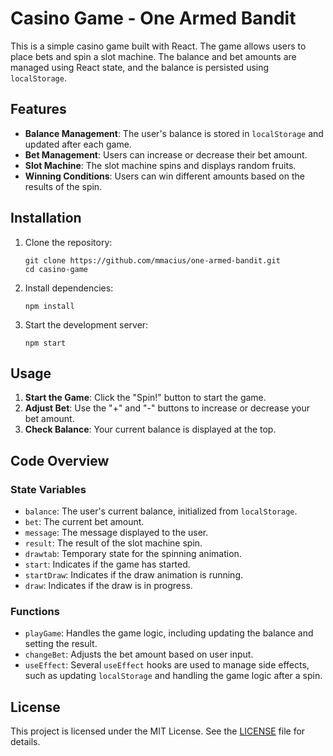 # Casino Game - One Armed Bandit

This is a simple casino game built with React. The game allows users to place bets and spin a slot machine. The balance and bet amounts are managed using React state, and the balance is persisted using `localStorage`.

## Features

- **Balance Management**: The user's balance is stored in `localStorage` and updated after each game.
- **Bet Management**: Users can increase or decrease their bet amount.
- **Slot Machine**: The slot machine spins and displays random fruits.
- **Winning Conditions**: Users can win different amounts based on the results of the spin.

## Installation

1. Clone the repository:
    ```
    git clone https://github.com/mmacius/one-armed-bandit.git
    cd casino-game
    ```

2. Install dependencies:
    ```
    npm install
    ```

3. Start the development server:
    ```
    npm start
    ```

## Usage

1. **Start the Game**: Click the "Spin!" button to start the game.
2. **Adjust Bet**: Use the "+" and "-" buttons to increase or decrease your bet amount.
3. **Check Balance**: Your current balance is displayed at the top.

## Code Overview

### State Variables

- `balance`: The user's current balance, initialized from `localStorage`.
- `bet`: The current bet amount.
- `message`: The message displayed to the user.
- `result`: The result of the slot machine spin.
- `drawtab`: Temporary state for the spinning animation.
- `start`: Indicates if the game has started.
- `startDraw`: Indicates if the draw animation is running.
- `draw`: Indicates if the draw is in progress.

### Functions

- `playGame`: Handles the game logic, including updating the balance and setting the result.
- `changeBet`: Adjusts the bet amount based on user input.
- `useEffect`: Several `useEffect` hooks are used to manage side effects, such as updating `localStorage` and handling the game logic after a spin.

## License

This project is licensed under the MIT License. See the [LICENSE](LICENSE) file for details.
